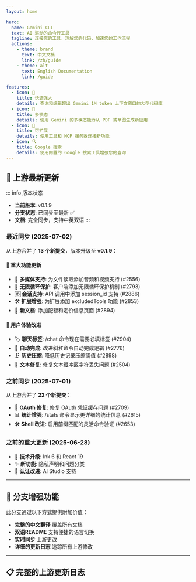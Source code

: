 ```yaml
---
layout: home

hero:
  name: Gemini CLI
  text: AI 驱动的命令行工具
  tagline: 连接您的工具，理解您的代码，加速您的工作流程
  actions:
    - theme: brand
      text: 中文文档
      link: /zh/guide
    - theme: alt
      text: English Documentation
      link: /guide

features:
  - icon: 🚀
    title: 快速强大
    details: 查询和编辑超出 Gemini 1M token 上下文窗口的大型代码库
  - icon: 🎨
    title: 多模态
    details: 使用 Gemini 的多模态能力从 PDF 或草图生成新应用
  - icon: 🔧
    title: 可扩展
    details: 使用工具和 MCP 服务器连接新功能
  - icon: 🔍
    title: Google 搜索
    details: 使用内置的 Google 搜索工具增强您的查询
---
```


## 🔄 上游最新更新

::: info 版本状态
- **当前版本**: v0.1.9
- **分支状态**: 已同步至最新 ✅
- **文档**: 完全同步，支持中英双语
:::

### 最近同步 (2025-07-02)

从上游合并了 **13 个新提交**，版本升级至 **v0.1.9**：

#### 🎉 重大功能更新
- 🎵 **多媒体支持**: 为文件读取添加音频和视频支持 (#2556)
- 🔄 **无限循环保护**: 客户端添加无限循环保护机制 (#2793)
- 🆔 **会话支持**: API 调用中添加 session_id 支持 (#2886)
- 🛠️ **扩展增强**: 为扩展添加 excludedTools 功能 (#2853)
- 📖 **新文档**: 添加配额和定价信息页面 (#2894)

#### 🎯 用户体验改进
- 🏷️ **聊天标签**: /chat 命令现在需要必填标签 (#2904)
- 💬 **自动完成**: 改进斜杠命令自动完成逻辑 (#2776)
- 🗜️ **历史压缩**: 降低历史记录压缩阈值 (#2898)
- 🐛 **文本修复**: 修复文本缓冲区字符丢失问题 (#2504)

### 之前同步 (2025-07-01)

从上游合并了 **22 个新提交**：
- 🔐 **OAuth 修复**: 修复 OAuth 凭证缓存问题 (#2709)
- 📊 **统计增强**: /stats 命令显示更详细的统计信息 (#2615)
- 🛠️ **Shell 改进**: 启用前缀匹配的灵活命令验证 (#2653)

### 之前的重大更新 (2025-06-28)
- 🚀 **技术升级**: Ink 6 和 React 19
- ✨ **新功能**: 隐私声明和问题分类
- 🔐 **认证改进**: AI Studio 支持

---

## 🌟 分支增强功能

此分支通过以下方式提供附加价值：

- **完整的中文翻译** 覆盖所有文档
- **双语README** 支持便捷的语言切换
- **实时同步** 上游更改
- **详细的更新日志** 追踪所有上游修改

---

## 📋 完整的上游更新日志

<!--@include: ./zh/changelog-content.md-->


